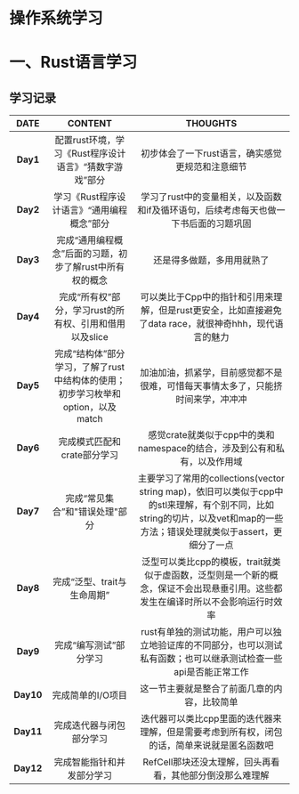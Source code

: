 # 操作系统学习
# 一、Rust语言学习
## 学习记录


| DATE | CONTENT | THOUGHTS |
|:----:|:---:|:---:|
| **Day1** | 配置rust环境，学习《Rust程序设计语言》“猜数字游戏”部分 | 初步体会了一下rust语言，确实感觉更规范和注意细节 |
| **Day2** | 学习《Rust程序设计语言》“通用编程概念”部分 | 学习了rust中的变量相关，以及函数和if及循环语句，后续考虑每天也做一下书后面的习题巩固 |
| **Day3** | 完成“通用编程概念”后面的习题，初步了解rust中所有权的概念 | 还是得多做题，多用用就熟了 |
| **Day4** | 完成“所有权”部分，学习rust的所有权、引用和借用以及slice | 可以类比于Cpp中的指针和引用来理解，但是rust更安全，比如直接避免了data race，就很神奇hhh，现代语言的魅力 |
| **Day5** | 完成“结构体”部分学习，了解了rust中结构体的使用；初步学习枚举和option，以及match | 加油加油，抓紧学，目前感觉都不是很难，可惜每天事情太多了，只能挤时间来学，冲冲冲 |
| **Day6** | 完成模式匹配和crate部分学习 | 感觉crate就类似于cpp中的类和namespace的结合，涉及到公有和私有，以及作用域 |
| **Day7** | 完成“常见集合”和"错误处理"部分 | 主要学习了常用的collections(vector string map)，依旧可以类似于cpp中的stl来理解，有个别不同，比如string的切片，以及vet和map的一些方法；错误处理就类似于assert，更细分了一点 |
| **Day8** | 完成“泛型、trait与生命周期” | 泛型可以类比cpp的模板，trait就类似于虚函数，泛型则是一个新的概念，保证不会出现悬垂引用。这些都发生在编译时所以不会影响运行时效率 |
| **Day9** | 完成“编写测试”部分学习 | rust有单独的测试功能，用户可以独立地验证库的不同部分，也可以测试私有函数；也可以继承测试检查一些api是否能正常工作 |
| **Day10** | 完成简单的I/O项目 | 这一节主要就是整合了前面几章的内容，比较简单 |
| **Day11** | 完成迭代器与闭包部分学习 | 迭代器可以类比cpp里面的迭代器来理解，但是需要考虑到所有权，闭包的话，简单来说就是匿名函数吧 |
| **Day12** | 完成智能指针和并发部分学习 | RefCell<T>那块还没太理解，回头再看看，其他部分倒没那么难理解 |